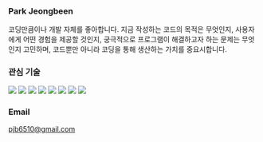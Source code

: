 ### Park Jeongbeen

코딩만큼이나 개발 자체를 좋아합니다. 지금 작성하는 코드의 목적은 무엇인지, 사용자에게 어떤 경험을 제공할 것인지, 궁극적으로 프로그램이 해결하고자 하는 문제는 무엇인지 고민하며, 코드뿐만 아니라 코딩을 통해 생산하는 가치를 중요시합니다. 

### 관심 기술

<img src="https://img.shields.io/badge/HTML5-E34F26?style=flat-square&logo=HTML5&logoColor=white"/> <img src="https://img.shields.io/badge/CSS3-1572B6?style=flat-square&logo=CSS3&logoColor=white"/> <img src="https://img.shields.io/badge/Javascript-F7DF1E?style=flat-square&logo=JavaScript&logoColor=white"/> <img src="https://img.shields.io/badge/PixiJS-ea1e63?style=flat-square&logoColor=white"/> <img src="https://img.shields.io/badge/React-61DAFB?style=flat-square&logo=React&logoColor=white"/> <img src="https://img.shields.io/badge/Node.js-339933?style=flat-square&logo=node-dot-js&logoColor=white"/> <img src="https://img.shields.io/badge/Express-000000?style=flat-square&logo=Express&logoColor=white"/> <img src="https://img.shields.io/badge/MongoDB-47A248?style=flat-square&logo=MongoDB&logoColor=white"/>

### Email
pjb6510@gmail.com
